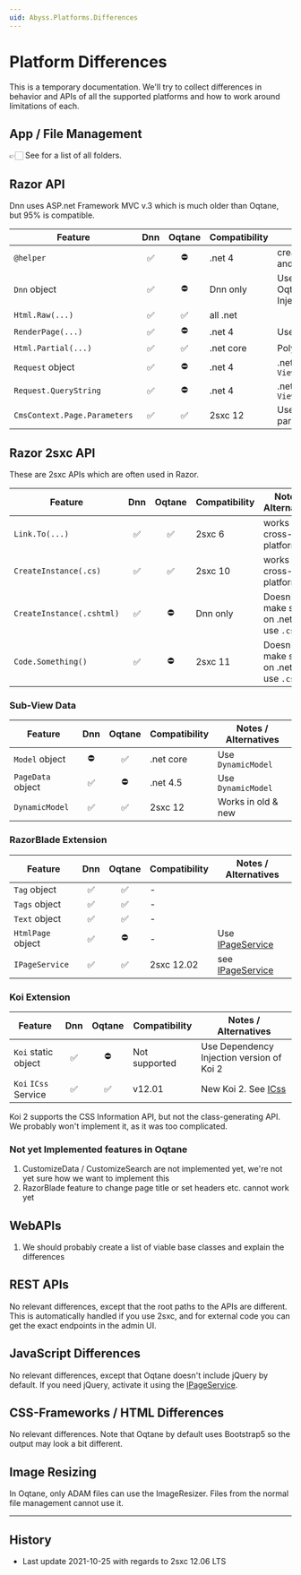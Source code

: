 ```yaml
---
uid: Abyss.Platforms.Differences
---
```


# Platform Differences

This is a temporary documentation. We'll try to collect differences in behavior and APIs of all the supported platforms and how to work around limitations of each. 

## App / File Management

👉🏻 See [](xref:Abyss.Platforms.Folders) for a list of all folders.

## Razor API

Dnn uses ASP.net Framework MVC v.3 which is much older than Oqtane, but 95% is compatible. 

| Feature                         | Dnn | Oqtane | Compatibility | Notes / Alternatives |
| --------                        | :-: | :----: | --- | ---
| `@helper`                       | ✅ | ⛔ | .net 4 | create a separate file for each helper and use `Html.Partial(...)`
| `Dnn` object                    | ✅ | ⛔ | Dnn only | Use `CmsContext`, a bit more limited. For Oqtane features use Dependency Injection. 
| `Html.Raw(...)`                 | ✅ | ✅ | all .net | 
| `RenderPage(...)`               | ✅ | ⛔ | .net 4 | Use `Html.Partial(...)` instead
| `Html.Partial(...)`             | ✅ | ✅ | .net core | Polyfill added to Dnn in 2sxc 12
| `Request` object                | ✅ | ⛔ | .net 4 | .net core uses a much longer name <br> `ViewContext.HttpContext.Request`
| `Request.QueryString`           | ✅ | ⛔ | .net 4 | .net core uses a much longer name <br> `ViewContext.HttpContext.Request.Query`
| `CmsContext.Page.Parameters`    | ✅ | ✅ | 2sxc 12 | Use this for cross-platform QueryString params

## Razor 2sxc API

These are 2sxc APIs which are often used in Razor.

| Feature                     | Dnn | Oqtane | Compatibility | Notes / Alternatives |
| --------                    | :-: | :----: | --------- | ---
| `Link.To(...)`              | ✅  | ✅    | 2sxc 6    | works cross-platform
| `CreateInstance(.cs)`       | ✅  | ✅    | 2sxc 10   | works cross-platform
| `CreateInstance(.cshtml)`   | ✅  | ⛔    | Dnn only  | Doesn't make sense on .net core, use `.cs`
| `Code.Something()`          | ✅  | ⛔    | 2sxc 11   | Doesn't make sense on .net core, use `.cs`


### Sub-View Data

| Feature           | Dnn | Oqtane | Compatibility | Notes / Alternatives |
| --------          | :-: | :----: | --- | ---
| `Model` object    | ⛔ | ✅ | .net core | Use `DynamicModel`
| `PageData` object | ✅ | ⛔ | .net 4.5 | Use `DynamicModel`
| `DynamicModel`    | ✅ | ✅ | 2sxc 12 | Works in old & new


### RazorBlade Extension

| Feature           | Dnn | Oqtane | Compatibility | Notes / Alternatives |
| --------          | :-: | :----: | --- | ---
| `Tag` object      | ✅ | ✅ | - | 
| `Tags` object     | ✅ | ✅ | - | 
| `Text` object     | ✅ | ✅ | - | 
| `HtmlPage` object | ✅ | ⛔ | - | Use [IPageService](xref:NetCode.Razor.Services.IPageService)
| `IPageService`    | ✅ | ✅ | 2sxc 12.02 | see [IPageService](xref:NetCode.Razor.Services.IPageService)


### Koi Extension

| Feature               | Dnn | Oqtane | Compatibility | Notes / Alternatives |
| --------              | :-: | :----: | --- | ---
| `Koi` static object   | ✅ | ⛔ | Not supported | Use Dependency Injection version of Koi 2
| `Koi` `ICss` Service  | ✅ | ✅ | v12.01 | New Koi 2. See [ICss](xref:NetCode.Koi.Index)

Koi 2 supports the CSS Information API, but not the class-generating API. We probably won't implement it, as it was too complicated. 


### Not yet Implemented features in Oqtane

1. CustomizeData / CustomizeSearch are not implemented yet, we're not yet sure how we want to implement this
1. RazorBlade feature to change page title or set headers etc. cannot work yet


## WebAPIs

1. We should probably create a list of viable base classes and explain the differences

## REST APIs

No relevant differences, except that the root paths to the APIs are different. 
This is automatically handled if you use 2sxc, and for external code you can get the exact endpoints in the admin UI.


## JavaScript Differences

No relevant differences, except that Oqtane doesn't include jQuery by default. 
If you need jQuery, activate it using the [IPageService](xref:NetCode.Razor.Services.IPageService).

## CSS-Frameworks / HTML Differences

No relevant differences.
Note that Oqtane by default uses Bootstrap5 so the output may look a bit different. 

## Image Resizing

In Oqtane, only ADAM files can use the ImageResizer. Files from the normal file management cannot use it. 

---

## History

* Last update 2021-10-25 with regards to 2sxc 12.06 LTS